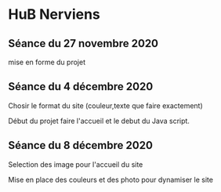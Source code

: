 # HuB Nerviens
## Séance du 27 novembre 2020
mise en forme du projet 


## Séance du 4 décembre 2020
Chosir le format du site (couleur,texte que faire exactement)

Début du projet faire l'accueil et le debut du Java script.


## Séance du 8 décembre 2020
Selection des image pour l'accueil du site 

Mise en place des couleurs et des photo pour dynamiser le site 




